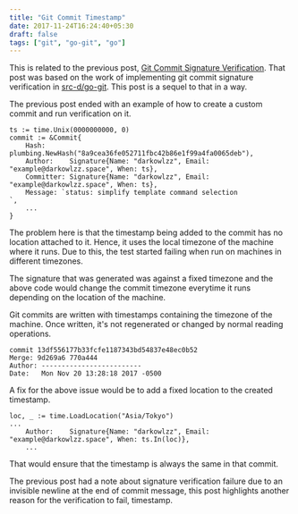 ```yaml
---
title: "Git Commit Timestamp"
date: 2017-11-24T16:24:40+05:30
draft: false
tags: ["git", "go-git", "go"]
---
```


This is related to the previous post, [Git Commit Signature Verification](/post/git-commit-signature-verification).
That post was based on the work of implementing git commit signature
verification in [src-d/go-git](http://github.com/src-d/go-git). This post is a
sequel to that in a way.

The previous post ended with an example of how to create a custom commit and
run verification on it.
```golang
ts := time.Unix(0000000000, 0)
commit := &Commit{
    Hash:      plumbing.NewHash("8a9cea36fe052711fbc42b86e1f99a4fa0065deb"),
    Author:    Signature{Name: "darkowlzz", Email: "example@darkowlzz.space", When: ts},
    Committer: Signature{Name: "darkowlzz", Email: "example@darkowlzz.space", When: ts},
    Message: `status: simplify template command selection
`,
    ...
}
```
The problem here is that the timestamp being added to the commit has no location
attached to it. Hence, it uses the local timezone of the machine where it runs.
Due to this, the test started failing when run on machines in different
timezones.

The signature that was generated was against a fixed timezone and the above code
would change the commit timezone everytime it runs depending on the location of
the machine.

Git commits are written with timestamps containing the timezone of the machine.
Once written, it's not regenerated or changed by normal reading operations.

```
commit 13df556177b33fcfe1187343bd54837e48ec0b52
Merge: 9d269a6 770a444
Author: -------------------------
Date:   Mon Nov 20 13:28:18 2017 -0500
```

A fix for the above issue would be to add a fixed location to the created
timestamp.
```golang
loc, _ := time.LoadLocation("Asia/Tokyo")
...
    Author:    Signature{Name: "darkowlzz", Email: "example@darkowlzz.space", When: ts.In(loc)},
    ...
```

That would ensure that the timestamp is always the same in that commit.

The previous post had a note about signature verification failure due to an
invisible newline at the end of commit message, this post highlights another
reason for the verification to fail, timestamp.
